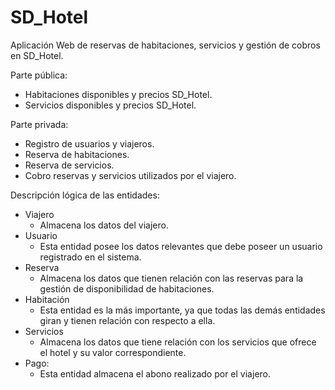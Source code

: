 # SD_Hotel
Aplicación Web de reservas de habitaciones, servicios y gestión de cobros en SD_Hotel.


Parte pública:
- Habitaciones disponibles y precios SD_Hotel.
- Servicios disponibles y precios SD_Hotel.


Parte privada:
- Registro de usuarios y viajeros.
- Reserva de habitaciones.
- Reserva de servicios.
- Cobro reservas y servicios utilizados por el viajero.


Descripción lógica de las entidades:
- Viajero
   - Almacena los datos del viajero.
- Usuario
   - Esta entidad posee los datos relevantes que debe poseer un usuario registrado en el sistema. 
- Reserva
   - Almacena los datos que tienen relación con las reservas para la gestión de disponibilidad de habitaciones.
- Habitación
   - Esta entidad es la más importante, ya que todas las demás entidades giran y tienen relación con respecto a ella.
- Servicios
   - Almacena los datos que tiene relación con los servicios que ofrece el hotel y su valor correspondiente.
- Pago:
   - Esta entidad almacena el abono realizado por el viajero.
